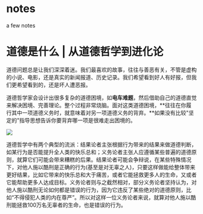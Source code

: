 # notes
a few notes
# 道德是什么 | 从道德哲学到进化论

道德问题总是让我们深深着迷。我们最喜欢的故事，往往与善恶有关，不管是虚构的小说、电影，还是真实的新闻报道、历史记录。我们希望看到好人有好报，但我们更希望看到的，还是坏人遭恶报。

道德哲学家会设计出很多复杂的道德困境，如**电车难题**，然后借助自己的道德直觉来解决困境、完善理论。整个过程非常烧脑。面对这类道德困境，**往往在你履行其中一项道德义务时，就意味着对另一项道德义务的背弃。**如果没有比较"坚定的"指导思想告诉你要背弃哪一项是很难走出困境的。

![](http://mmbiz.qpic.cn/mmbiz_png/xkOneq7Da1PPicMxyGSvsibxDAK4ww2yYKS8qskxB5uk7enb4PMWAPt2U0BN5CWM6jeG30AB1w33bIvicibZz8L00A/640?wx_fmt=png&tp=webp&wxfrom=5&wx_lazy=1)

道德哲学中有两个典型的流派：结果论者主张根据行为带来的结果来做道德判断，如某行为是否能提升全人类的快乐总和；义务论者主张人应遵循某些普遍的道德原则，就算它们可能会带来糟糕的后果。结果论者可能会争辩说，在某些特殊情况下，对他人施以酷刑是正确的行为(基至是对无辜之人)，只要这样做能给整体带来更好结果，比如它带来的快乐总和大于痛苦，或者它能拯救更多人的生命，又或者它能帮助更多人达成目标。义务论者则与之截然相对，部分义务论者坚持认为，对他人施以酷刑无论如何都是错误的行为，因为它违反了某些绝对的道德原则，比如“不得侵犯人类的内在尊严”。所以对这样一位义务论者来说，就算对他人施以酷刑能拯救100万名无辜者的生命，也是错误的行为。
